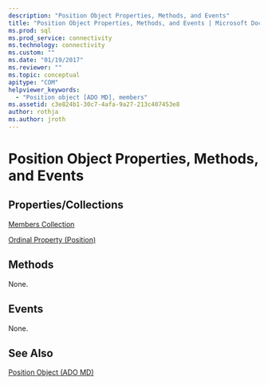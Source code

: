 ```yaml
---
description: "Position Object Properties, Methods, and Events"
title: "Position Object Properties, Methods, and Events | Microsoft Docs"
ms.prod: sql
ms.prod_service: connectivity
ms.technology: connectivity
ms.custom: ""
ms.date: "01/19/2017"
ms.reviewer: ""
ms.topic: conceptual
apitype: "COM"
helpviewer_keywords: 
  - "Position object [ADO MD], members"
ms.assetid: c3e824b1-30c7-4afa-9a27-213c407453e8
author: rothja
ms.author: jroth
---
```

# Position Object Properties, Methods, and Events
## Properties/Collections  
 [Members Collection](./members-collection-ado-md.md)  
  
 [Ordinal Property (Position)](./ordinal-property-ado-md-position.md)  
  
## Methods  
 None.  
  
## Events  
 None.  
  
## See Also  
 [Position Object (ADO MD)](./position-object-ado-md.md)